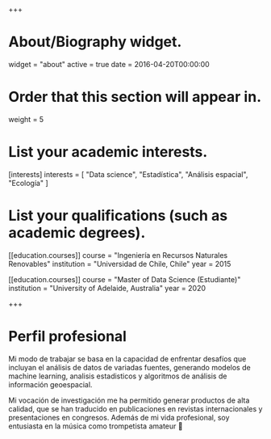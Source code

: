 +++
# About/Biography widget.
widget = "about"
active = true
date = 2016-04-20T00:00:00

# Order that this section will appear in.
weight = 5

# List your academic interests.
[interests]
  interests = [
    "Data science",
    "Estadística",
    "Análisis espacial",
    "Ecología"
  ]

# List your qualifications (such as academic degrees).
[[education.courses]]
  course = "Ingeniería en Recursos Naturales Renovables"
  institution = "Universidad de Chile, Chile"
  year = 2015

[[education.courses]]
  course = "Master of Data Science (Estudiante)"
  institution = "University of Adelaide, Australia"
  year = 2020

 
+++

# Perfil profesional

Mi modo de trabajar se basa en la capacidad de enfrentar desafíos que incluyan el análisis de datos de variadas fuentes, generando modelos de machine learning, analisis estadisticos y algoritmos de análisis de información geoespacial.

Mi vocación de investigación me ha permitido generar productos de alta calidad, que se han traducido en publicaciones en revistas internacionales y presentaciones en congresos. Además de mi vida profesional, soy entusiasta en la música como trompetista amateur :trumpet:
